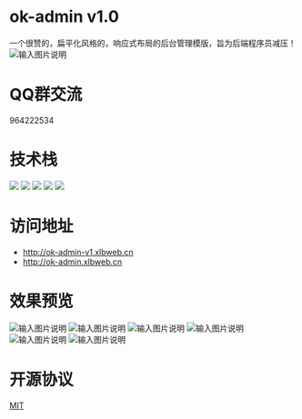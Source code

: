 # ok-admin v1.0
一个很赞的，扁平化风格的，响应式布局的后台管理模版，旨为后端程序员减压！
![输入图片说明](https://images.gitee.com/uploads/images/2019/0331/183435_79b40b7b_1152471.png "屏幕截图.png")

# QQ群交流
964222534

# 技术栈

<p>
  <img src="https://img.shields.io/badge/layui-2.4.5-brightgreen.svg">
  <img src="https://img.shields.io/badge/zTree-3.5.40-brightgreen.svg">
  <img src="https://img.shields.io/badge/NProgress-0.2.0-brightgreen.svg">
  <img src="https://img.shields.io/badge/ECharts-2.0-brightgreen.svg">
  <img src="https://img.shields.io/badge/Animate.css-3.7.0-brightgreen.svg">
</p>

# 访问地址
- http://ok-admin-v1.xlbweb.cn
- http://ok-admin.xlbweb.cn

# 效果预览
![输入图片说明](https://images.gitee.com/uploads/images/2019/0331/183543_f366ed8b_1152471.png "屏幕截图.png")
![输入图片说明](https://images.gitee.com/uploads/images/2019/0331/183606_a07d64e1_1152471.png "屏幕截图.png")
![输入图片说明](https://images.gitee.com/uploads/images/2019/0331/183633_8b49f8c8_1152471.png "屏幕截图.png")
![输入图片说明](https://images.gitee.com/uploads/images/2019/0331/183653_8be5b1d9_1152471.png "屏幕截图.png")
![输入图片说明](https://images.gitee.com/uploads/images/2019/0331/183713_ca4474bb_1152471.png "屏幕截图.png")
![输入图片说明](https://images.gitee.com/uploads/images/2019/0331/183746_edc8bc1b_1152471.png "屏幕截图.png")

# 开源协议
[MIT](https://github.com/bobi1234/ok-admin/blob/master/LICENSE)
